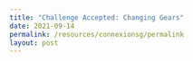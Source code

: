 ```yaml
---
title: "Challenge Accepted: Changing Gears"
date: 2021-09-14
permalink: /resources/connexionsg/permalink
layout: post
---
```

